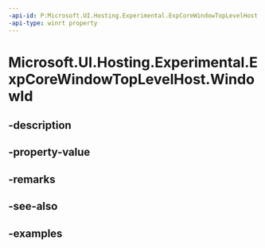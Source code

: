 ```yaml
---
-api-id: P:Microsoft.UI.Hosting.Experimental.ExpCoreWindowTopLevelHost.WindowId
-api-type: winrt property
---
```


# Microsoft.UI.Hosting.Experimental.ExpCoreWindowTopLevelHost.WindowId

<!--
public Microsoft.UI.WindowId WindowId { get; }
-->


## -description

## -property-value

## -remarks

## -see-also

## -examples


